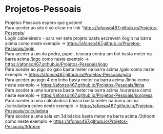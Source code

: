 # Projetos-Pessoais
Projetos Pessoais espero que gostem!<br>
Para aceder ao site é só clicar no link "https://afonso467.github.io/Projetos-Pessoais/<br>
Login cabeleireiro - para ver este projeto basta escrevem /login na barra acima como neste exemplo -> https://afonso467.github.io/Projetos-Pessoais/login<br>
Para aceder a um do pedra, papel, tesoura contra um bot basta meter na barra acima /jogo como neste exemplo -> https://afonso467.github.io/Projetos-Pessoais/jogo<br>
Para aceder ao jogo do galo basta meter na barra acima /galo como neste exemplo -> https://afonso467.github.io/Projetos-Pessoais/galo<br>
Para aceder ao jogo 4 em linha basta meter na barra acima /linha como neste exemplo -> https://afonso467.github.io/Projetos-Pessoais/linha<br>
Para aceder a uma surpresa basta meter na barra acima /surpresa como neste exemplo -> https://afonso467.github.io/Projetos-Pessoais/surpresa<br>
Para aceder a uma calculadora básica basta meter na barra acima /calculadora como neste exemplo -> https://afonso467.github.io/Projetos-Pessoais/calculadora<br>
Para aceder a uma sala em 3d básica basta meter na barra acima /3droom como neste exemplo -> https://afonso467.github.io/Projetos-Pessoais/3droom<br>
